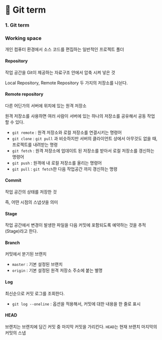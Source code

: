 # 📄 Git term

### 1. Git term

### Working space

개인 컴퓨터 환경에서 소스 코드를 편집하는 일반적인 프로젝트 폴더

#### R**epository**

작업 공간을 Git이 제공하는 자료구조 안에서 압축 시켜 넣은 것

Local  Repository, Remote  Repository 두 가지의 저장소를 나뉜다.

#### Remote  r**epository**

다른 어딘가의 서버에 위치에 있는 원격 저장소

원격 저장소를 사용하면 여러 사람이 서버에 있는 하나의 저장소를 공유해서 공동 작업 할 수 있다.

* `git remote` : 원격 저장소와 로컬 저장소를 연결시키는 명령어
* `git clone` : `git pull` 과 비슷하지만 서버의 클라이언트 상에서 아무것도 없을 때, 프로젝트를 내려받는 명령
* `git fetch` : 원격 저장소에 업데이트 된 저장소를 받아서 로컬 저장소를 갱신하는 명령어
* `git push` : 원격에 내 로컬 저장소를 올리는 명령어
* `git pull` : `git fetch`한 다음 작업공간 까지 갱신하는 명령

#### Commit

작업 공간의 상태를 저장한 것

즉, 어떤 시점의 스냅샷을 의미

#### Stage

작업 공간에서 변경이 발생한 파일을 다음 커밋에 포함되도록 예약하는 것을 추적\(Stage\)라고 한다.

#### Branch

커밋에서 분기된 브랜치

* `master` : 기본 설정된 브랜치
* `origin` : 기본 설정된 원격 저장소 주소에 붙는 별명

#### Log

최신순으로 커밋 로그를 조회한다.

* `git log --oneline` : 옵션을 적용해서,  커밋에 대한 내용을 한 줄로 표시

#### HEAD

브랜치는 브랜치에 담긴 커밋 중 마지막 커밋을 가리킨다. `HEAD`는 현재 브랜치 마지막의 커밋의 스냅







